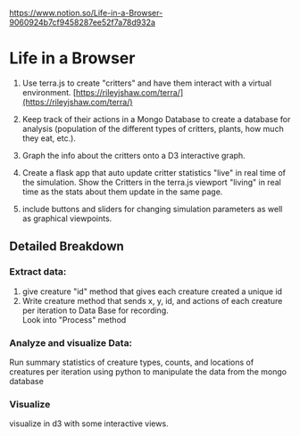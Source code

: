 https://www.notion.so/Life-in-a-Browser-9060924b7cf9458287ee52f7a78d932a

# Life in a Browser 

1. Use terra.js to create "critters" and have them interact with a virtual environment. 
[https://rileyjshaw.com/terra/](https://rileyjshaw.com/terra/)

2. Keep track of their actions in a Mongo Database to create a database for analysis (population of the different types of critters, plants, how much they eat, etc.).

3. Graph the info about the critters onto a D3 interactive graph. 

4. Create a flask app that auto update critter statistics "live" in real time of the simulation. Show the Critters in the terra.js viewport "living" in real time as the stats about them update in the same page. 

5. include buttons and sliders for changing simulation parameters as well as graphical viewpoints.  

## Detailed Breakdown

### Extract data:

1. give creature "id" method that gives each creature created a unique id 
2. Write creature method that sends x, y, id, and actions of each creature per iteration to Data Base for recording.  
Look into "Process" method
### Analyze and visualize Data:

Run summary statistics of creature types, counts, and locations of creatures per iteration using python to manipulate the data from the mongo database

### Visualize

visualize in d3 with some interactive views.
